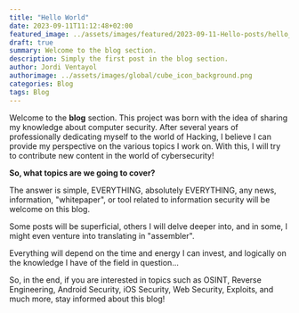 ```yaml
---
title: "Hello World"
date: 2023-09-11T11:12:48+02:00
featured_image: ../assets/images/featured/2023-09-11-Hello-posts/hello_world2.jpeg
draft: true
summary: Welcome to the blog section.
description: Simply the first post in the blog section.
author: Jordi Ventayol
authorimage: ../assets/images/global/cube_icon_background.png
categories: Blog
tags: Blog
---
```


Welcome to the **blog** section. This project was born with the idea of sharing my knowledge about computer security. After several years of professionally dedicating myself to the world of Hacking, I believe I can provide my perspective on the various topics I work on. With this, I will try to contribute new content in the world of cybersecurity!

**So, what topics are we going to cover?**

The answer is simple, EVERYTHING, absolutely EVERYTHING, any news, information, "whitepaper", or tool related to information security will be welcome on this blog.

Some posts will be superficial, others I will delve deeper into, and in some, I might even venture into translating in "assembler".

Everything will depend on the time and energy I can invest, and logically on the knowledge I have of the field in question...

So, in the end, if you are interested in topics such as OSINT, Reverse Engineering, Android Security, iOS Security, Web Security, Exploits, and much more, stay informed about this blog!